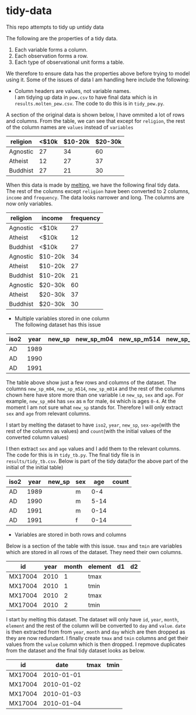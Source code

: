 # tidy-data
This repo attempts to tidy up untidy data

The following are the properties of a tidy data.
1. Each variable forms a column.
2. Each observation forms a row.
3. Each type of observational unit forms a table.

We therefore to ensure data has the properties above before trying to model using it. Some of the issues of data I am handling here include the following:
* Column headers are values, not variable names.<br/>
I am tidying up data in ```pew.csv``` to have final data which is in ```results.molten_pew.csv```. The code to do this is in ```tidy_pew.py```.<br/>

A section of the original data is shown below, I have ommited a lot of rows and columns. From the table, we can see that except for ```religion```, the rest of the column names are ```values``` instead of ```variables```

| religion  | <$10k | $10-20k | $20-30k |
| --------- | ----- | ------- | ------- |
| Agnostic  | 27    | 34      | 60      |
| Atheist   | 12    | 27      | 37      |
| Buddhist  | 27    | 21      | 30      |

When this data is made by [melting](https://pandas.pydata.org/pandas-docs/stable/reference/api/pandas.melt.html), we have the following final tidy data. The rest of the columns except ```religion``` have been converted to 2 columns, ```income``` and ```frequency```. The data looks narrower and long. The columns are now only variables.

| religion  | income  | frequency |
| --------- | ------- | --------- | 
| Agnostic  | <$10k   | 27        | 
| Atheist   | <$10k   | 12        | 
| Buddhist  | <$10k   | 27        |
| Agnostic  | $10-20k | 34        | 
| Atheist   | $10-20k | 27        | 
| Buddhist  | $10-20k | 21        |
| Agnostic  | $20-30k | 60        | 
| Atheist   | $20-30k | 37        | 
| Buddhist  | $20-30k | 30        |

* Multiple variables stored in one column <br/>
The following dataset has this issue

| iso2  | year | new_sp | new_sp_m04 | new_sp_m514 | new_sp_m014 | new_sp_f014
| --------- | ----- | ------- | ------- | ------- | ------- | ------- |
| AD  | 1989    |      |       |       |||
| AD   | 1990    |       |       |        |||
| AD  | 1991    |       |       |       |||


The table above show just a few rows and columns of the dataset. The columns ```new_sp_m04```, ```new_sp_m514```, ```new_sp_m014``` and the rest of the columns chown here have store more than one variable i.e ```new_sp```, ```sex``` and ```age```. For example, ```new_sp_m04``` has ```sex``` as ```m``` for male, ```04``` which is ages ```0-4```. At the moment I am not sure what ```new_sp``` stands for. Therefore I will only extract ```sex``` and ```age``` from relevant columns.

I start by melting the dataset to have ```iso2```, ```year```, ```new_sp```, ```sex-age```(with the rest of the columns as values) and ```count```(with the initial values of the converted column values)

I then extract ```sex``` and ```age``` values and I add them to the relevant columns. The code for this is in ```tidy_tb.py```. The final tidy file is in ```results/tidy_tb.csv```.
Below is part of the tidy data(for the above part of the initial of the initial table)

| iso2  | year | new_sp | sex | age | count |
| --------- | ----- | ------- | ------- | ------- | ------- |
| AD  | 1989    |      |    m   |    0-4   ||
| AD   | 1990    |       |  m     |    5-14    ||
| AD  | 1991    |       |    m   |     0-14  ||
| AD  | 1991    |       |    f   |     0-14  ||

* Variables are stored in both rows and columns <br/>

Below is a section of the table with this issue. ```tmax``` and ```tmin``` are variables which are stored in all rows of the dataset. They need their own columns.

| id  | year | month | element | d1 | d2 |
| --------- | ----- | ------- | ------- | ------- | ------- |
| MX17004  | 2010    |  1    |    tmax   |       ||
| MX17004   | 2010    |   1    |  tmin     |        ||
| MX17004  | 2010    |  2     |    tmax   |       ||
| MX17004  | 2010    |   2   |    tmin  |       ||

I start by melting this dataset. The dataset will only have ```id```, ```year```, ```month```, ```element``` and the rest of the column will be converted to ```day``` and ```value```. ```date``` is then extracted from from ```year```, ```month``` and ```day``` which are then dropped as they are now redundant. I finally create ```tmax``` and ```tmin``` columns and get their values from the ```value``` column which is then dropped.
I repmove duplicates from the dataset and the final tidy dataset looks as below.

| id  | date | tmax | tmin | 
| --------- | ----- | ------- | ------- |
| MX17004  | 2010-01-01    |     |       |
| MX17004   | 2010-01-02    |      |       |
| MX17004  | 2010-01-03    |      |       | 
| MX17004  | 2010-01-04    |     |      |  


